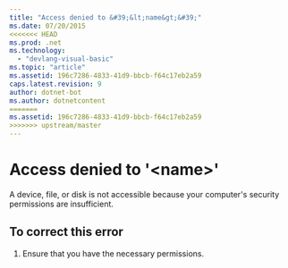 ```yaml
---
title: "Access denied to &#39;&lt;name&gt;&#39;"
ms.date: 07/20/2015
<<<<<<< HEAD
ms.prod: .net
ms.technology: 
  - "devlang-visual-basic"
ms.topic: "article"
ms.assetid: 196c7286-4833-41d9-bbcb-f64c17eb2a59
caps.latest.revision: 9
author: dotnet-bot
ms.author: dotnetcontent
=======
ms.assetid: 196c7286-4833-41d9-bbcb-f64c17eb2a59
>>>>>>> upstream/master
---
```

# Access denied to &#39;&lt;name&gt;&#39;
A device, file, or disk is not accessible because your computer's security permissions are insufficient.  
  
## To correct this error  
  
1.  Ensure that you have the necessary permissions.  
  

